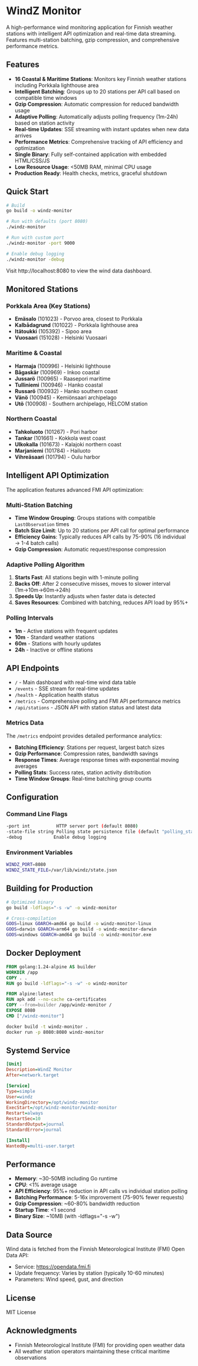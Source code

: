 # WindZ Monitor

A high-performance wind monitoring application for Finnish weather stations with intelligent API optimization and real-time data streaming. Features multi-station batching, gzip compression, and comprehensive performance metrics.

## Features

- **16 Coastal & Maritime Stations**: Monitors key Finnish weather stations including Porkkala lighthouse area
- **Intelligent Batching**: Groups up to 20 stations per API call based on compatible time windows
- **Gzip Compression**: Automatic compression for reduced bandwidth usage
- **Adaptive Polling**: Automatically adjusts polling frequency (1m-24h) based on station activity
- **Real-time Updates**: SSE streaming with instant updates when new data arrives
- **Performance Metrics**: Comprehensive tracking of API efficiency and optimization
- **Single Binary**: Fully self-contained application with embedded HTML/CSS/JS
- **Low Resource Usage**: <50MB RAM, minimal CPU usage
- **Production Ready**: Health checks, metrics, graceful shutdown

## Quick Start

```bash
# Build
go build -o windz-monitor

# Run with defaults (port 8080)
./windz-monitor

# Run with custom port
./windz-monitor -port 9000

# Enable debug logging
./windz-monitor -debug
```

Visit http://localhost:8080 to view the wind data dashboard.

## Monitored Stations

### Porkkala Area (Key Stations)
- **Emäsalo** (101023) - Porvoo area, closest to Porkkala
- **Kalbådagrund** (101022) - Porkkala lighthouse area
- **Itätoukki** (105392) - Sipoo area
- **Vuosaari** (151028) - Helsinki Vuosaari

### Maritime & Coastal
- **Harmaja** (100996) - Helsinki lighthouse
- **Bågaskär** (100969) - Inkoo coastal
- **Jussarö** (100965) - Raasepori maritime
- **Tulliniemi** (100946) - Hanko coastal
- **Russarö** (100932) - Hanko southern coast
- **Vänö** (100945) - Kemiönsaari archipelago
- **Utö** (100908) - Southern archipelago, HELCOM station

### Northern Coastal
- **Tahkoluoto** (101267) - Pori harbor
- **Tankar** (101661) - Kokkola west coast
- **Ulkokalla** (101673) - Kalajoki northern coast
- **Marjaniemi** (101784) - Hailuoto
- **Vihreäsaari** (101794) - Oulu harbor

## Intelligent API Optimization

The application features advanced FMI API optimization:

### Multi-Station Batching
- **Time Window Grouping**: Groups stations with compatible `LastObservation` times
- **Batch Size Limit**: Up to 20 stations per API call for optimal performance
- **Efficiency Gains**: Typically reduces API calls by 75-90% (16 individual → 1-4 batch calls)
- **Gzip Compression**: Automatic request/response compression

### Adaptive Polling Algorithm
1. **Starts Fast**: All stations begin with 1-minute polling
2. **Backs Off**: After 2 consecutive misses, moves to slower interval (1m→10m→60m→24h)
3. **Speeds Up**: Instantly adjusts when faster data is detected
4. **Saves Resources**: Combined with batching, reduces API load by 95%+

### Polling Intervals
- **1m** - Active stations with frequent updates
- **10m** - Standard weather stations
- **60m** - Stations with hourly updates
- **24h** - Inactive or offline stations

## API Endpoints

- `/` - Main dashboard with real-time wind data table
- `/events` - SSE stream for real-time updates
- `/health` - Application health status
- `/metrics` - Comprehensive polling and FMI API performance metrics
- `/api/stations` - JSON API with station status and latest data

### Metrics Data
The `/metrics` endpoint provides detailed performance analytics:
- **Batching Efficiency**: Stations per request, largest batch sizes
- **Gzip Performance**: Compression rates, bandwidth savings
- **Response Times**: Average response times with exponential moving averages
- **Polling Stats**: Success rates, station activity distribution
- **Time Window Groups**: Real-time batching group counts

## Configuration

### Command Line Flags
```bash
-port int          HTTP server port (default 8080)
-state-file string Polling state persistence file (default "polling_state.json")
-debug            Enable debug logging
```

### Environment Variables
```bash
WINDZ_PORT=8080
WINDZ_STATE_FILE=/var/lib/windz/state.json
```

## Building for Production

```bash
# Optimized binary
go build -ldflags="-s -w" -o windz-monitor

# Cross-compilation
GOOS=linux GOARCH=amd64 go build -o windz-monitor-linux
GOOS=darwin GOARCH=arm64 go build -o windz-monitor-darwin
GOOS=windows GOARCH=amd64 go build -o windz-monitor.exe
```

## Docker Deployment

```dockerfile
FROM golang:1.24-alpine AS builder
WORKDIR /app
COPY . .
RUN go build -ldflags="-s -w" -o windz-monitor

FROM alpine:latest
RUN apk add --no-cache ca-certificates
COPY --from=builder /app/windz-monitor /
EXPOSE 8080
CMD ["/windz-monitor"]
```

```bash
docker build -t windz-monitor .
docker run -p 8080:8080 windz-monitor
```

## Systemd Service

```ini
[Unit]
Description=WindZ Monitor
After=network.target

[Service]
Type=simple
User=windz
WorkingDirectory=/opt/windz-monitor
ExecStart=/opt/windz-monitor/windz-monitor
Restart=always
RestartSec=10
StandardOutput=journal
StandardError=journal

[Install]
WantedBy=multi-user.target
```

## Performance

- **Memory**: ~30-50MB including Go runtime
- **CPU**: <1% average usage
- **API Efficiency**: 95%+ reduction in API calls vs individual station polling
- **Batching Performance**: 5-16x improvement (75-90% fewer requests)
- **Gzip Compression**: ~60-80% bandwidth reduction
- **Startup Time**: <1 second
- **Binary Size**: ~10MB (with -ldflags="-s -w")

## Data Source

Wind data is fetched from the Finnish Meteorological Institute (FMI) Open Data API:
- Service: https://opendata.fmi.fi
- Update frequency: Varies by station (typically 10-60 minutes)
- Parameters: Wind speed, gust, and direction

## License

MIT License

## Acknowledgments

- Finnish Meteorological Institute (FMI) for providing open weather data
- All weather station operators maintaining these critical maritime observations